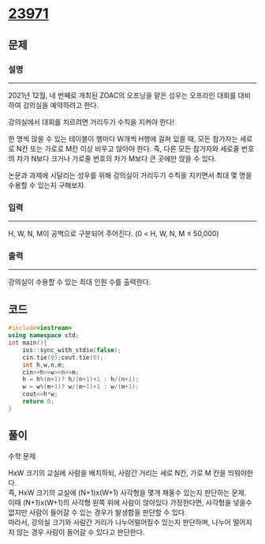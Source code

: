 # [23971](https://www.acmicpc.net/problem/23971)

## 문제

### 설명

---

2021년 12월, 네 번째로 개최된 ZOAC의 오프닝을 맡은 성우는 오프라인 대회를 대비하여 강의실을 예약하려고 한다.

강의실에서 대회를 치르려면 거리두기 수칙을 지켜야 한다!

한 명씩 앉을 수 있는 테이블이 행마다 W개씩 H행에 걸쳐 있을 때, 모든 참가자는 세로로 N칸 또는 가로로 M칸 이상 비우고 앉아야 한다. 즉, 다른 모든 참가자와 세로줄 번호의 차가 N보다 크거나 가로줄 번호의 차가 M보다 큰 곳에만 앉을 수 있다.

논문과 과제에 시달리는 성우를 위해 강의실이 거리두기 수칙을 지키면서 최대 몇 명을 수용할 수 있는지 구해보자.

### 입력

---

H, W, N, M이 공백으로 구분되어 주어진다. (0 < H, W, N, M ≤ 50,000)

### 출력

---

강의실이 수용할 수 있는 최대 인원 수를 출력한다.

## 코드

```c++
#include<iostream>
using namespace std;
int main(){
    ios::sync_with_stdio(false);
    cin.tie(0);cout.tie(0);
    int h,w,n,m;
    cin>>h>>w>>n>>m;
    h = h%(n+1)? h/(n+1)+1 : h/(n+1);
    w = w%(m+1)? w/(m+1)+1 : w/(m+1);
    cout<<h*w;
    return 0;
}
```

## 풀이

수학 문제

HxW 크기의 교실에 사람을 배치하되, 사람간 거리는 세로 N칸, 가로 M 칸을 띄워야한다.  
즉, HxW 크기의 교실에 (N+1)x(W+1) 사각형을 몇개 채울수 있는지 판단하는 문제.  
이때 (N+1)x(W+1)의 사각형 왼쪽 위에 사람이 앉아있다 가정한다면, 사각형을 넣을수 없지만 사람이 들어갈 수 있는 경우가 발생함을 판단할 수 있다.  
따라서, 강의실 크기와 사람간 거리가 나누어떨어질수 있는지 판단하며, 나누어 떨어지지 않는 경우 사람이 들어갈 수 있다고 판단한다.
